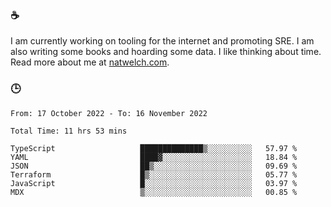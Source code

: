 ### ☕

I am currently working on tooling for the internet and promoting SRE. I am also writing some books and hoarding some data. I like thinking about time. Read more about me at [natwelch.com](https://natwelch.com).

### 🕒

<!--START_SECTION:waka-->

```text
From: 17 October 2022 - To: 16 November 2022

Total Time: 11 hrs 53 mins

TypeScript                   ██████████████▒░░░░░░░░░░   57.97 %
YAML                         ████▓░░░░░░░░░░░░░░░░░░░░   18.84 %
JSON                         ██▒░░░░░░░░░░░░░░░░░░░░░░   09.69 %
Terraform                    █▒░░░░░░░░░░░░░░░░░░░░░░░   05.77 %
JavaScript                   █░░░░░░░░░░░░░░░░░░░░░░░░   03.97 %
MDX                          ▒░░░░░░░░░░░░░░░░░░░░░░░░   00.85 %
```

<!--END_SECTION:waka-->

